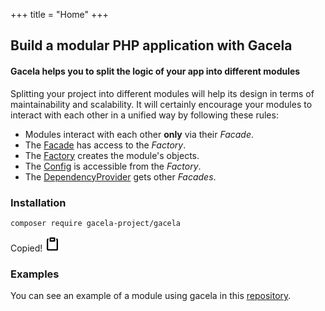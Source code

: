 +++
title = "Home"
+++

## Build a modular PHP application with Gacela

#### Gacela helps you to split the logic of your app into different modules

Splitting your project into different modules will help its design in
terms of maintainability and scalability. It will certainly encourage your modules to interact with each
other in a unified way by
following these rules:

- Modules interact with each other **only** via their _Facade_.
- The [Facade](/docs/facade) has access to the _Factory_.
- The [Factory](/docs/factory) creates the module's objects.
- The [Config](/docs/config) is accessible from the _Factory_.
- The [DependencyProvider](/docs/dependency-provider) gets other _Facades_.

### Installation

<div id="installation-composer">
    <pre><code>composer require gacela-project/gacela</code></pre>
    <span class="button-copy-code-snippet tooltip" onclick="document.execCommand('copy')">
        <span class="tooltip-text">Copied!</span>
        <svg aria-hidden="true" viewBox="0 0 16 16" data-view-component="true" height="24" width="24">
            <path fill-rule="evenodd" d="M5.75 1a.75.75 0 00-.75.75v3c0 .414.336.75.75.75h4.5a.75.75 0 00.75-.75v-3a.75.75 0 00-.75-.75h-4.5zm.75 3V2.5h3V4h-3zm-2.874-.467a.75.75 0 00-.752-1.298A1.75 1.75 0 002 3.75v9.5c0 .966.784 1.75 1.75 1.75h8.5A1.75 1.75 0 0014 13.25v-9.5a1.75 1.75 0 00-.874-1.515.75.75 0 10-.752 1.298.25.25 0 01.126.217v9.5a.25.25 0 01-.25.25h-8.5a.25.25 0 01-.25-.25v-9.5a.25.25 0 01.126-.217z"></path>
        </svg>
    </span>
</div>

### Examples

You can see an example of a module using gacela in this [repository](https://github.com/gacela-project/gacela-example).
